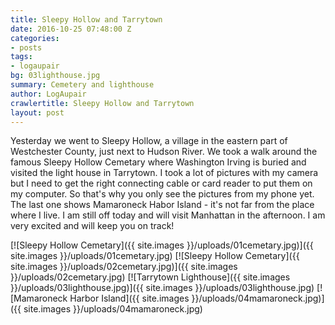 ```yaml
---
title: Sleepy Hollow and Tarrytown
date: 2016-10-25 07:48:00 Z
categories:
- posts
tags:
- logaupair
bg: 03lighthouse.jpg
summary: Cemetery and lighthouse
author: LogAupair
crawlertitle: Sleepy Hollow and Tarrytown
layout: post
---
```


Yesterday we went to Sleepy Hollow, a village in the eastern part of Westchester County, just next to Hudson River. We took a walk around the famous Sleepy Hollow Cemetary where Washington Irving is buried and visited the light house in Tarrytown. 
I took a lot of pictures with my camera but I need to get the right connecting cable or card reader to put them on my computer. So that's why you only see the pictures from my phone yet. The last one shows Mamaroneck Habor Island - it's not far from the place where I live.
I am still off today and will visit Manhattan in the afternoon. I am very excited and will keep you on track!

[![Sleepy Hollow Cemetary]({{ site.images }}/uploads/01cemetary.jpg)]({{ site.images }}/uploads/01cemetary.jpg)
[![Sleepy Hollow Cemetary]({{ site.images }}/uploads/02cemetary.jpg)]({{ site.images }}/uploads/02cemetary.jpg)
[![Tarrytown Lighthouse]({{ site.images }}/uploads/03lighthouse.jpg)]({{ site.images }}/uploads/03lighthouse.jpg)
[![Mamaroneck Harbor Island]({{ site.images }}/uploads/04mamaroneck.jpg)]({{ site.images }}/uploads/04mamaroneck.jpg)